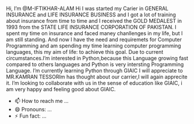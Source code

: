 Hi, I’m @M-IFTIKHAR-ALAM Hi I was started my Carier in GENERAL INSURANCE and LIFE INSURANCE BUSINESS and I got a lot of training about insurance from time to time 
and I received the GOLD MEDALEST in 1993 from the STATE LIFE INSURANCE CORPORATION OF PAKISTAN. I spent my time on insurance and faced maney chanllenges in my life, but I am still standing. 
And now I have the need and requiremets for Computer Programming and am spending my time learning computer programming languages, this my aim of life: to achieve this goal.
Due to current circumstances.I’m interested in Python,because this Language growing fast compared to others languages and Python is very intersting Programming Language.
I’m currently learning Python through GIAIC I will appreciate to MR.KAMRAN TESSORIm has thought about our carrier,I will again apprecite it.
I’m looking to collaborate with us in the sense of education like GIAIC, i am very happy and feeling good about GIAIC.
- 📫 How to reach me ...
- 😄 Pronouns: ...
- ⚡ Fun fact: ...

<!---
M-IFTIKHAR-ALAM/M-IFTIKHAR-ALAM is a ✨ special ✨ repository because its `README.md` (this file) appears on your GitHub profile.
You can click the Preview link to take a look at your changes.
--->
